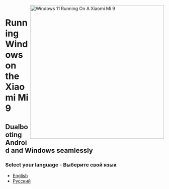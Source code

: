 <img align="right" src="https://raw.githubusercontent.com/woacepheus/Port-Windows-11-Xiaomi-Mi-9/main/cepheus.png" width="425" alt="Windows 11 Running On A Xiaomi Mi 9">

# Running Windows on the Xiaomi Mi 9

## Dualbooting Android and Windows seamlessly

### Select your language - Выберите свой язык

- [English](English/dualboot-en.md)
- [Русский](Russian/dualboot-ru.md)
